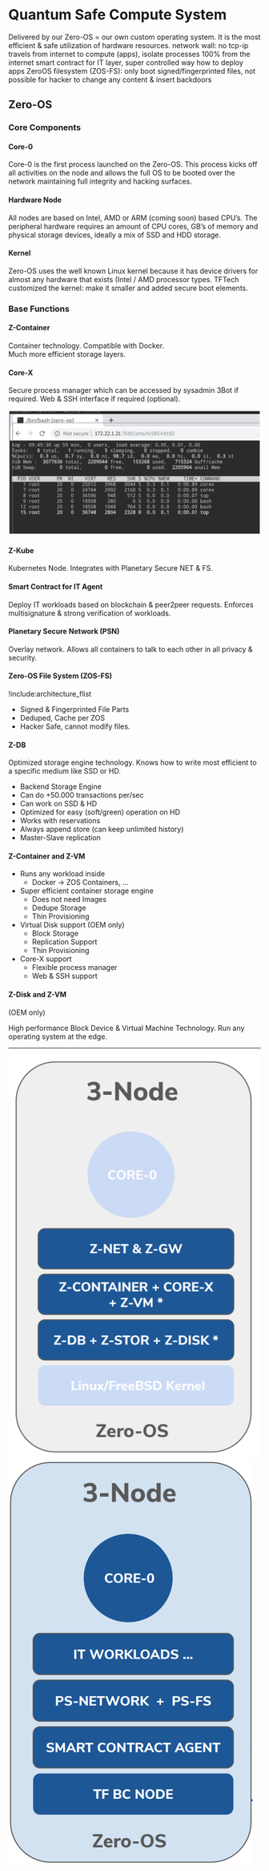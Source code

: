 # Quantum Safe Compute System

Delivered by our Zero-OS = our own custom operating system.
It is the most efficient & safe utilization of hardware resources.
network wall: no tcp-ip travels from internet to compute (apps),
isolate processes 100% from the internet
smart contract for IT layer, super controlled way how to deploy apps
ZeroOS filesystem (ZOS-FS): 
only boot signed/fingerprinted files, not possible for hacker to change any content & insert backdoors


## Zero-OS

### Core Components

#### Core-0

Core-0 is the first process launched on the Zero-OS.  This process kicks off all activities on the node and allows the full OS to be booted over the network maintaining full integrity and hacking surfaces.

#### Hardware Node 

All nodes are based on Intel, AMD or ARM (coming soon) based CPU’s. The peripheral hardware requires an amount of CPU cores, GB’s of memory and physical storage devices, ideally a mix of SSD and HDD storage.

#### Kernel

Zero-OS uses the well known Linux kernel because it has device drivers for almost any hardware that exists (Intel / AMD processor types. TFTech customized the kernel: make it smaller and added secure boot elements.

### Base Functions 

#### Z-Container

Container technology. 
Compatible with Docker.  
Much more efficient  storage layers.

#### Core-X

Secure process manager which can be accessed by sysadmin 3Bot if required. Web & SSH interface if required (optional).

![](img/corex.png)
#### Z-Kube

Kubernetes Node. Integrates with Planetary Secure NET & FS.

#### Smart Contract for IT Agent

Deploy IT workloads based on blockchain & peer2peer requests. Enforces multisignature & strong verification of workloads.

#### Planetary Secure Network (PSN)

Overlay network.
Allows all containers to talk to each other in all privacy & security.

#### Zero-OS File System (ZOS-FS)

!include:architecture_flist
- Signed & Fingerprinted File Parts
- Deduped, Cache per ZOS
- Hacker Safe, cannot modify files.



#### Z-DB

Optimized storage engine technology. Knows how to write most efficient to a specific medium like SSD or HD. 

- Backend Storage Engine
- Can do +50.000 transactions per/sec
- Can work on SSD & HD
- Optimized for easy (soft/green) operation on HD
- Works with reservations
- Always append store (can keep unlimited history)
- Master-Slave replication

#### Z-Container and Z-VM

- Runs any workload inside
  - Docker -> ZOS Containers, …
- Super efficient container storage engine
  - Does not need Images
  - Dedupe Storage
  - Thin Provisioning
- Virtual Disk support  (OEM only)
  - Block Storage
  - Replication Support
  - Thin Provisioning
- Core-X support
  - Flexible process manager
  - Web & SSH support


#### Z-Disk and Z-VM 
(OEM only)

High performance Block Device & Virtual Machine Technology. Run any operating system at the edge.

----

![](img/archi_zos.png)
![](img/archi_zos2.png)